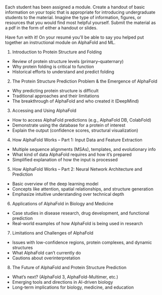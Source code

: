 Each student has been assigned a module. Create a handout of basic information on your topic that is appropriate for introducing undergraduate students to the material. Imagine the type of information, figures, or resources that you would find most helpful yourself.
Submit the material as a pdf in the form of either a handout or slides.

Have fun with it! On your resumé you'll be able to say you helped put together an instructional module on AlphaFold and ML.

1.	Introduction to Protein Structure and Folding
+ Review of protein structure levels (primary–quaternary)
+ Why protein folding is critical to function
+ Historical efforts to understand and predict folding
2.	The Protein Structure Prediction Problem & the Emergence of AlphaFold
+ Why predicting protein structure is difficult
+ Traditional approaches and their limitations
+ The breakthrough of AlphaFold and who created it (DeepMind)
3.	Accessing and Using AlphaFold
+ How to access AlphaFold predictions (e.g., AlphaFold DB, ColabFold)
+ Demonstrate using the database for a protein of interest
+ Explain the output (confidence scores, structural visualization)
4.	How AlphaFold Works – Part 1: Input Data and Feature Extraction
+ Multiple sequence alignments (MSAs), templates, and evolutionary info
+ What kind of data AlphaFold requires and how it’s prepared
+ Simplified explanation of how the input is processed
5.	How AlphaFold Works – Part 2: Neural Network Architecture and Prediction
+ Basic overview of the deep learning model
+ Concepts like attention, spatial relationships, and structure generation
+ Emphasize intuitive understanding over technical depth
6.	Applications of AlphaFold in Biology and Medicine
+ Case studies in disease research, drug development, and functional prediction
+ Real-world examples of how AlphaFold is being used in research
7.	Limitations and Challenges of AlphaFold
+ Issues with low-confidence regions, protein complexes, and dynamic structures
+ What AlphaFold can’t currently do
+ Cautions about overinterpretation
8.	The Future of AlphaFold and Protein Structure Prediction
+ What’s next? (AlphaFold 3, AlphaFold-Multimer, etc.)
+ Emerging tools and directions in AI-driven biology
+ Long-term implications for biology, medicine, and education

